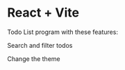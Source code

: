 # React + Vite


Todo List program with these features:

Search and filter todos 

Change the theme
